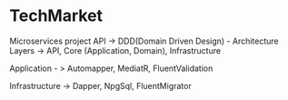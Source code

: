 # TechMarket

Microservices project
API -> DDD(Domain Driven Design) - Architecture
Layers -> API, Core (Application, Domain), Infrastructure

Application - > Automapper, MediatR, FluentValidation

Infrastructure -> Dapper, NpgSql, FluentMigrator